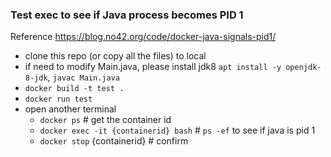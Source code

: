 ### Test exec to see if Java process becomes PID 1
Reference   https://blog.no42.org/code/docker-java-signals-pid1/

* clone this repo (or copy all the files) to local
* if need to modify Main.java, please install jdk8 `apt install -y openjdk-8-jdk`, `javac Main.java`
* `docker build -t test .`  
* `docker run test`
* open another terminal
  * `docker ps` # get the container id 
  * `docker exec -it {containerid} bash` # `ps -ef` to see if java is pid 1
  * `docker stop` {containerid} # confirm
  
  
